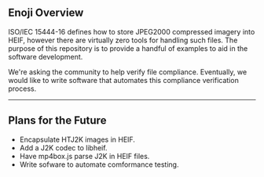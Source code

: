 ## Enoji Overview
ISO/IEC 15444-16 defines how to store JPEG2000 compressed imagery into HEIF, however there are virtually zero tools for handling such files. The purpose of this repository is to provide a handful of examples to aid in the software development.

We're asking the community to help verify file compliance. Eventually, we would like to write software that automates this compliance verification process. 

---


## Plans for the Future
* Encapsulate HTJ2K images in HEIF.
* Add a J2K codec to libheif.
* Have mp4box.js parse J2K in HEIF files. 
* Write sofware to automate comformance testing.

